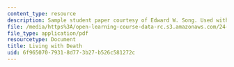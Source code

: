 ```yaml
---
content_type: resource
description: Sample student paper courtesy of Edward W. Song. Used with permission.
file: /media/https%3A/open-learning-course-data-rc.s3.amazonaws.com/24-209-philosophy-in-film-and-other-media-spring-2004/6f96507079318d773b27b526c581272c_death_1.pdf
file_type: application/pdf
resourcetype: Document
title: Living with Death
uid: 6f965070-7931-8d77-3b27-b526c581272c
---
```


